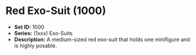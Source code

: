 # Red Exo-Suit (1000)

* **Set ID:** 1000
* **Series:** (1xxx) Exo-Suits
* **Description:** A medium-sized red exo-suit that holds one minifigure and is highly posable.